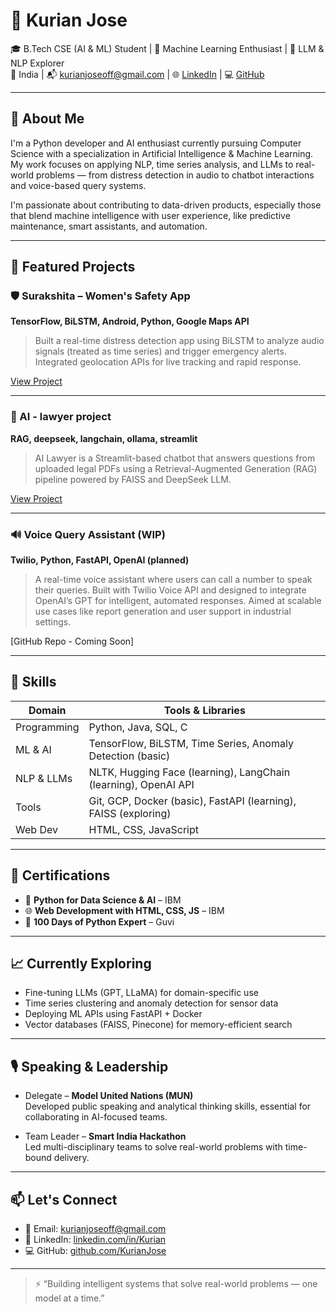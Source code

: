 # 👋 Kurian Jose

🎓 B.Tech CSE (AI & ML) Student | 🤖 Machine Learning Enthusiast | 🧠 LLM & NLP Explorer  
📍 India | 📬 kurianjoseoff@gmail.com | 🌐 [LinkedIn](https://www.linkedin.com/in/Kurian) | 💻 [GitHub](https://github.com/KurianJose)

---

## 🧠 About Me

I'm a Python developer and AI enthusiast currently pursuing Computer Science with a specialization in Artificial Intelligence & Machine Learning. My work focuses on applying NLP, time series analysis, and LLMs to real-world problems — from distress detection in audio to chatbot interactions and voice-based query systems.

I'm passionate about contributing to data-driven products, especially those that blend machine intelligence with user experience, like predictive maintenance, smart assistants, and automation.

---

## 🚀 Featured Projects


### 🛡️ Surakshita – Women's Safety App  
**TensorFlow, BiLSTM, Android, Python, Google Maps API**  
> Built a real-time distress detection app using BiLSTM to analyze audio signals (treated as time series) and trigger emergency alerts. Integrated geolocation APIs for live tracking and rapid response.

[View Project](#)

---

### 💬 AI - lawyer project 
**RAG, deepseek, langchain, ollama, streamlit**  
> AI Lawyer is a Streamlit-based chatbot that answers questions from uploaded legal PDFs using a Retrieval-Augmented Generation (RAG) pipeline powered by FAISS and DeepSeek LLM.

[View Project](#https://github.com/KurianJose7586/Ai-lawyer-project)

---
### 🔊 Voice Query Assistant (WIP)
**Twilio, Python, FastAPI, OpenAI (planned)**  
> A real-time voice assistant where users can call a number to speak their queries. Built with Twilio Voice API and designed to integrate OpenAI’s GPT for intelligent, automated responses. Aimed at scalable use cases like report generation and user support in industrial settings.

[GitHub Repo - Coming Soon]

---
## 🧰 Skills

| Domain             | Tools & Libraries                                       |
|--------------------|---------------------------------------------------------|
| Programming        | Python, Java, SQL, C                                    |
| ML & AI            | TensorFlow, BiLSTM, Time Series, Anomaly Detection (basic) |
| NLP & LLMs         | NLTK, Hugging Face (learning), LangChain (learning), OpenAI API |
| Tools              | Git, GCP, Docker (basic), FastAPI (learning), FAISS (exploring) |
| Web Dev            | HTML, CSS, JavaScript                                   |

---

## 📜 Certifications

- 🧠 **Python for Data Science & AI** – IBM
- 🌐 **Web Development with HTML, CSS, JS** – IBM
- 🐍 **100 Days of Python Expert** – Guvi

---

## 📈 Currently Exploring

- Fine-tuning LLMs (GPT, LLaMA) for domain-specific use
- Time series clustering and anomaly detection for sensor data
- Deploying ML APIs using FastAPI + Docker
- Vector databases (FAISS, Pinecone) for memory-efficient search

---

## 🎙️ Speaking & Leadership

- Delegate – **Model United Nations (MUN)**  
  Developed public speaking and analytical thinking skills, essential for collaborating in AI-focused teams.

- Team Leader – **Smart India Hackathon**  
  Led multi-disciplinary teams to solve real-world problems with time-bound delivery.

---

## 📫 Let's Connect

- 📧 Email: kurianjoseoff@gmail.com  
- 💼 LinkedIn: [linkedin.com/in/Kurian](https://www.linkedin.com/in/Kurian)  
- 💻 GitHub: [github.com/KurianJose](https://github.com/KurianJose)

---

> ⚡ “Building intelligent systems that solve real-world problems — one model at a time.”

